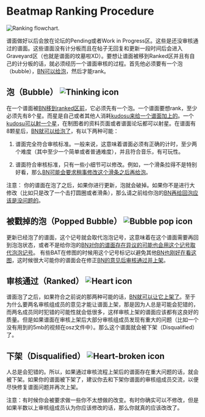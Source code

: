 Beatmap Ranking Procedure
===================================

![Ranking flowchart.](Ranking_procedure.png "Ranking flowchart.")

谱面做好以后会放在论坛的Pending或者Work in Progress区。这些是还没审核通过的谱面。这些谱面没有计分板而且在帖子无回复和更新一段时间后会进入Graveyard区（也就是谱面的坟墓啦XD）。要想让谱面被移到Ranked区并且有自己的计分板的话，就必须经历一个谱面审核的过程。首先他必须要有一个泡（bubble），[BN可以给泡](/wiki/People/Beatmap_Nomination_Group)，然后才能rank。

泡（Bubble） ![Thinking icon](/wiki/shared/Thinking.gif "Thinking icon")
-------------------------------------------------

在一个谱面被[BN移到ranked区前](/wiki/People/Beatmap_Nomination_Group)，它必须先有一个泡。一个谱面要想rank，至少必须先有8个星。而星是自己或者其他人消耗[kudosu来给一个谱面加上的](/wiki/Glossary/#kudosu)。一个[kudosu可以射一个星](/wiki/Glossary/#kudosu)，在制图者的资料页面或者谱面论坛都可以射星。在谱面有8颗星后，[BN就可以给泡了](/wiki/People/Beatmap_Nomination_Group)，有以下两种可能：

1. 谱面完全符合审核标准。一般来说，这意味着谱面必须有正确的计时，至少两个难度（其中至少一个简单或者普通难度），并且符合音乐，有可玩性。

2. 谱面符合审核标准，只有一些小细节可以修改。例如，一个滑条拉得不是特别好看，那么[BN可能会要求稍事修改这个滑条之后再给泡](/wiki/People/Beatmap_Nomination_Group)。

注意： 你的谱面在泡了之后，如果你进行更新，泡就会破掉。如果你不是进行大修改（比如只是改了一个击打圆圈或者滑条），那么请之前给你泡的[BN再给回泡应该是没问题的](/wiki/People/Beatmap_Nomination_Group)。

被戳掉的泡（Popped Bubble） ![Bubble pop icon](/wiki/shared/Bubblepop.png "Bubble pop icon")
------------------------------------------------------------------

更新已经泡了的谱面，这个记号就会取代泡泡记号，这意味着在这个谱面需要再回到泡泡状态，或者不是给你泡的[BN对你的谱面存在异议的可能也会用这个记号取代泡泡记号](/wiki/People/Beatmap_Nomination_Group)。 有些BAT在修图的时候用这个记号标记以避免其他[BN也刚好在看这图](/wiki/People/Beatmap_Nomination_Group)，这时候很大可能你的谱面会在修正[BN的意见后审核通过并上架](/wiki/People/Beatmap_Nomination_Group)。

审核通过（Ranked） ![Heart icon](/wiki/shared/Heart.gif "Heart icon")
-------------------------------------------------

谱面泡了之后，如果符合之前说的那两种可能的话，[BN就可以让它上架了](/wiki/People/Beatmap_Nomination_Group)。至于为什么要两名审核组成员的意见才能让谱面上架，那是因为人总是可能会犯错的，而两名成员同时犯错的可能性就会低很多，这样审核上架的谱面应该都有这良好的质量。但是如果谱面在审核上架后大部分审核组成员发现有重大的问题（比如一个没有用到的5mb的视频在osz文件中）。那么这个谱面就会被下架（Disqualified）了。

下架（Disqualified） ![Heart-broken icon](/wiki/shared/Heartpop.gif "Heart-broken icon")
---------------------------------------------------------

人总是会犯错的。所以，如果通过审核流程上架后的谱面存在重大问题的话，就会被下架。如果你的谱面被下架了，建议你去和下架你谱面的审核组成员交流，以便尽快修复谱面问题并再次上架。

注意：有时候你会被要求做一些你不太想做的改变。有时你确实可以不修改，但是如果半数以上审核组成员认为你应该修改的话，那么你就真的应该改改了。
